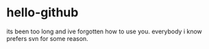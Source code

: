 # hello-github
its been too long and ive forgotten how to use you. everybody i know prefers svn for some reason. 
